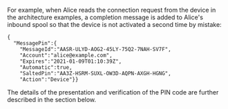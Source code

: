 
For example, when Alice reads the connection request from the device in the architecture 
examples, a completion message is added to Alice's inbound spool so that the device is not 
activated a second time by mistake:

~~~~
{
  "MessagePin":{
    "MessageId":"AASR-ULYD-AOG2-45LY-75Q2-7NAH-SV7F",
    "Account":"alice@example.com",
    "Expires":"2021-01-09T01:10:39Z",
    "Automatic":true,
    "SaltedPin":"AA3Z-HSRM-SUXL-OW3D-AQPN-AXGH-HGNG",
    "Action":"Device"}}
~~~~

The details of the presentation and verification of the PIN code
are further described in the section below.

